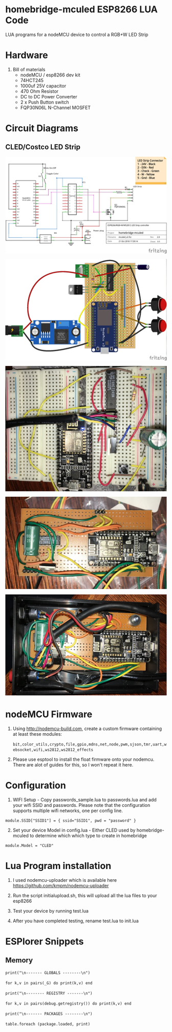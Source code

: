 # homebridge-mculed ESP8266 LUA Code

LUA programs for a nodeMCU device to control a RGB+W LED Strip

# Hardware

1. Bill of materials
   - nodeMCU / esp8266 dev kit
   - 74HCT245
   - 1000uf 25V capacitor
   - 470 Ohm Resistor
   - DC to DC Power Converter
   - 2 x Push Button switch
   - FQP30N06L N-Channel MOSFET

# Circuit Diagrams

## CLED/Costco LED Strip

![CLED](mculed_v2_schem.jpg)

![CLED](mculed_v2_perf_bb.jpg)

![Breadboard](IMG_2846-2.JPG)

![Perfboard](IMG_2857.jpg)

![Perfboard](IMG_2862.jpg)



# nodeMCU Firmware

1. Using http://nodemcu-build.com, create a custom firmware containing at least
   these modules:

   `bit,color_utils,crypto,file,gpio,mdns,net,node,pwm,sjson,tmr,uart,websocket,wifi,ws2812,ws2812_effects`


2. Please use esptool to install the float firmware onto your nodemcu.  There are alot of guides for this, so I won't repeat it here.

# Configuration

1. WIFI Setup - Copy passwords_sample.lua to passwords.lua and add your wifi SSID and passwords.  Please note
   that the configuration supports multiple wifi networks, one per config line.
```
module.SSID["SSID1"] = { ssid="SSID1", pwd = "password" }
```

2. Set your device Model in config.lua - Either CLED used by homebridge-mculed to determine which which type to create in homebridge

```
module.Model = "CLED"
```

# Lua Program installation

1. I used nodemcu-uploader which is available here https://github.com/kmpm/nodemcu-uploader

2. Run the script initialupload.sh, this will upload all the lua files to your esp8266

3. Test your device by running test.lua

4. After you have completed testing, rename test.lua to init.lua

# ESPlorer Snippets

## Memory

```
print("\n------- GLOBALS --------\n")

for k,v in pairs(_G) do print(k,v) end

print("\n-------- REGISTRY -------\n")

for k,v in pairs(debug.getregistry()) do print(k,v) end

print("\n------- PACKAGES --------\n")

table.foreach (package.loaded, print)
```
